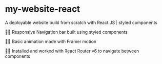 # my-website-react
A deployable website build from scratch with React JS | styled components

🐱‍👤 Responsive Navigation bar built using styled components

🐱‍👤 Basic animation made with Framer motion

🐱‍👤 Installed and worked with React Router v6 to navigate between components
